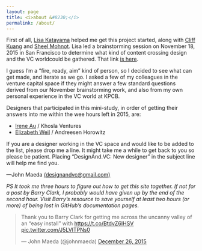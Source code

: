 ```yaml
---
layout: page
title: <i>about &#8230;</i>
permalink: /about/
---
```


First of all, [Lisa Katayama](https://twitter.com/tokyomango?lang=en) helped me get this project started, along with [Cliff Kuang](https://twitter.com/cliffkuang) and [Sheel Mohnot](https://twitter.com/pitdesi). Lisa led a brainstorming session on November 18, 2015 in San Francisco to determine what kind of content crossing design and the VC worldcould be gathered. That link [is here](https://docs.google.com/document/d/1En7qGHHvRgl5od3AWcX3pFMGgcTAXEs01lUsSh4ofOQ/edit?usp=sharing).

I guess I&rsquo;m a &ldquo;fire, ready, aim&rdquo; kind of person, so I decided to see what can get made, and iterate as we go. I asked a few of my colleagues in the venture capital space if they might answer a few standard questions derived from our November brainstorming work, and also from my own personal experience in the VC world at KPCB.

Designers that participated in this mini-study, in order of getting their answers into me within the wee hours left in 2015, are:

* [Irene Au](/IreneAu) / Khosla Ventures
* [Elizabeth Weil](/ElizabethWeil) / Andreesen Horowitz

If you are a designer working in the VC space and would like to be added to the list, please drop me a line. It might take me a while to get back to you so please be patient. Placing &ldquo;DesignAnd.VC: New designer&rdquo; in the subject line will help me find you.

—John Maeda [(designandvc@gmail.com)](mailto:designandvc@gmail.com)

<i>PS It took me three hours to figure out how to get this site together. If not for a post by Barry Clark, I probably would have given up by the end of the second hour. Visit Barry&rsquo;s resource to save yourself at least two hours (or more) of being lost in GitHub&rsquo;s documentation pages.</i>

<blockquote class="twitter-tweet" width="480" data-cards="hidden" lang="en"><p lang="en" dir="ltr">Thank you to Barry Clark for getting me across the uncanny valley of an “easy install” with <a href="https://t.co/BtdvZ6IHSV">https://t.co/BtdvZ6IHSV</a> <a href="https://t.co/J5LVlTPNs0">pic.twitter.com/J5LVlTPNs0</a></p>&mdash; John Maeda (@johnmaeda) <a href="https://twitter.com/johnmaeda/status/680850476443774981">December 26, 2015</a></blockquote><script async src="//platform.twitter.com/widgets.js" charset="utf-8"></script>
